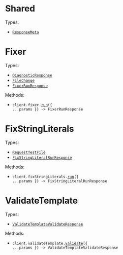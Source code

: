 # Shared

Types:

- <code><a href="./src/resources/shared.ts">ResponseMeta</a></code>

# Fixer

Types:

- <code><a href="./src/resources/fixer.ts">DiagnosticResponse</a></code>
- <code><a href="./src/resources/fixer.ts">FileChange</a></code>
- <code><a href="./src/resources/fixer.ts">FixerRunResponse</a></code>

Methods:

- <code title="post /v1/fixer">client.fixer.<a href="./src/resources/fixer.ts">run</a>({ ...params }) -> FixerRunResponse</code>

# FixStringLiterals

Types:

- <code><a href="./src/resources/fix-string-literals.ts">RequestTestFile</a></code>
- <code><a href="./src/resources/fix-string-literals.ts">FixStringLiteralRunResponse</a></code>

Methods:

- <code title="post /v1/fix-string-literals">client.fixStringLiterals.<a href="./src/resources/fix-string-literals.ts">run</a>({ ...params }) -> FixStringLiteralRunResponse</code>

# ValidateTemplate

Types:

- <code><a href="./src/resources/validate-template.ts">ValidateTemplateValidateResponse</a></code>

Methods:

- <code title="post /v1/validate-template">client.validateTemplate.<a href="./src/resources/validate-template.ts">validate</a>({ ...params }) -> ValidateTemplateValidateResponse</code>
